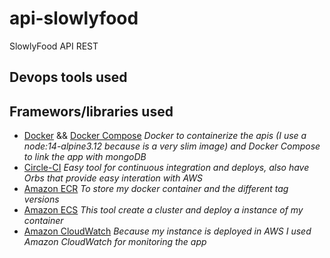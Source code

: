 # api-slowlyfood
SlowlyFood API REST


## Devops tools used

## Framewors/libraries used


- [Docker](https://hub.docker.com/_/node) && [Docker Compose](https://docs.docker.com/compose/install/) *Docker to containerize the apis (I use a node:14-alpine3.12 because is a very slim image) and Docker Compose to link the app with mongoDB*
- [Circle-CI](https://circleci.com/) *Easy tool for continuous integration and deploys, also have Orbs that provide easy interation with AWS*
- [Amazon ECR](https://aws.amazon.com/es/ecr/) *To store my docker container and the different tag versions*
- [Amazon ECS](https://aws.amazon.com/es/ecs/) *This tool create a cluster and deploy a instance of my container*
- [Amazon CloudWatch](https://aws.amazon.com/es/cloudwatch/) *Because my instance is deployed in AWS I used Amazon CloudWatch for monitoring the app*
